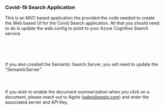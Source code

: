 ### Covid-19 Search Application

This is an MVC based application the provided the code needed to create the Web based UI for the Covid Search application.  All that you should need to do is update the web.config to point to your Azure Cognitive Search service.

<code>
    <add key="SearchServiceName" value="[Enter Search Service - do not included .search.windows.net"/>
    <add key="SearchServiceApiKey" value="[Search Service Query API Key"/>
    <add key="SearchServiceIndexName" value="[Search Index Name]"/>
</code>

If you also created the Semantic Search Server, you will need to update the "SemanticServer" 

<code>
    <add key="SemanticServer" value="http://[IP Address of Semantic Server Container]"/>
</code>

If you wish to enable the document summarization when you click on a document, please reach out to Agolo (sales@agolo.com) and enter the associated server and API Key.

<code>
    <add key="AgoloServer" value="https://api.agolo.com/nlp/v0.2/summarize"/>
    <add key="AgoloAPIKey" value="[Send Email to sales@agolo.com to get Key]"/>
</code>


